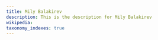 ```yaml
---
title: Mily Balakirev
description: This is the description for Mily Balakirev
wikipedia: 
taxonomy_indexes: true
---
```

